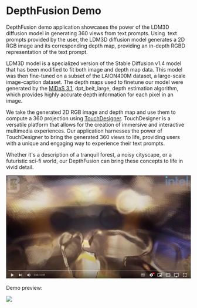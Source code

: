 # DepthFusion Demo

DepthFusion demo application showcases the power of the LDM3D diffusion model in generating 360 views from text prompts. Using  text prompts provided by the user, the LDM3D diffusion model generates a 2D RGB image and its corresponding depth map, providing an in-depth RGBD representation of the text prompt.

LDM3D model is a specialized version of the Stable Diffusion v1.4 model that has been modified to fit both image and depth map data. This model was then fine-tuned on a subset of the LAION400M dataset, a large-scale image-caption dataset. The depth maps used to finetune our model were generated by the [MiDaS 3.1](https://github.com/isl-org/MiDaS), dpt_beit_large, depth estimation algorithm, which provides highly accurate depth information for each pixel in an image.

We take the generated 2D RGB image and depth map and use them to compute a 360 projection using [TouchDesigner](https://derivative.ca). TouchDesigner is a versatile platform that allows for the creation of immersive and interactive multimedia experiences. Our application harnesses the power of TouchDesigner to bring the generated 360 views to life, providing users with a unique and engaging way to experience their text prompts.

Whether it's a description of a tranquil forest, a noisy cityscape, or a futuristic sci-fi world, our DepthFusion can bring these concepts to life in vivid detail.

[![](https://github.com/IntelLabs/multimodal_cognitive_ai/blob/main/Demos/DepthFusion/art_video_YT.jpg)](https://www.youtube.com/watch?v=XchXw6W4Xr0)

Demo preview:

 ![](https://github.com/IntelLabs/multimodal_cognitive_ai/blob/main/Demos/DepthFusion/LDM3D_2.gif)
